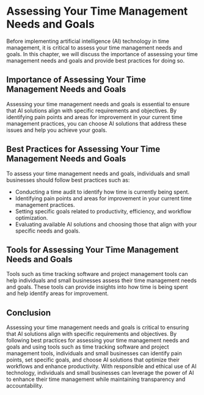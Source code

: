 Assessing Your Time Management Needs and Goals
=============================================================================================================

Before implementing artificial intelligence (AI) technology in time management, it is critical to assess your time management needs and goals. In this chapter, we will discuss the importance of assessing your time management needs and goals and provide best practices for doing so.

Importance of Assessing Your Time Management Needs and Goals
------------------------------------------------------------

Assessing your time management needs and goals is essential to ensure that AI solutions align with specific requirements and objectives. By identifying pain points and areas for improvement in your current time management practices, you can choose AI solutions that address these issues and help you achieve your goals.

Best Practices for Assessing Your Time Management Needs and Goals
-----------------------------------------------------------------

To assess your time management needs and goals, individuals and small businesses should follow best practices such as:

* Conducting a time audit to identify how time is currently being spent.
* Identifying pain points and areas for improvement in your current time management practices.
* Setting specific goals related to productivity, efficiency, and workflow optimization.
* Evaluating available AI solutions and choosing those that align with your specific needs and goals.

Tools for Assessing Your Time Management Needs and Goals
--------------------------------------------------------

Tools such as time tracking software and project management tools can help individuals and small businesses assess their time management needs and goals. These tools can provide insights into how time is being spent and help identify areas for improvement.

Conclusion
----------

Assessing your time management needs and goals is critical to ensuring that AI solutions align with specific requirements and objectives. By following best practices for assessing your time management needs and goals and using tools such as time tracking software and project management tools, individuals and small businesses can identify pain points, set specific goals, and choose AI solutions that optimize their workflows and enhance productivity. With responsible and ethical use of AI technology, individuals and small businesses can leverage the power of AI to enhance their time management while maintaining transparency and accountability.
